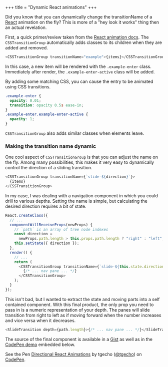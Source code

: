 +++
title = "Dynamic React animations"
+++

Did you know that you can dynamically change the transitionName of a [React](http://facebook.github.io/react/) animation on the fly? This is more of a "hey look it works" thing then an actual revelation.

<!-- more -->

First, a quick primer/review taken from the [React animation docs](https://facebook.github.io/react/docs/animation.html). The `CSSTransitionGroup` automatically adds classes to its children when they are added and removed.

```js
<CSSTransitionGroup transitionName="example">{items}</CSSTransitionGroup>
```

In this case, a new item will be rendered with the `.example-enter` class. Immediately after render, the `.example-enter-active` class will be added.

By adding some matching CSS, you can cause the entry to be animated using CSS transitions.

```css
.example-enter {
  opacity: 0.01;
  transition: opacity 0.5s ease-in;
}
.example-enter.example-enter-active {
  opacity: 1;
}
```

`CSSTransitionGroup` also adds similar classes when elements leave.

### Making the transition name dynamic

One cool aspect of `CSSTransitionGroup` is that you can adjust the name on the fly. Among many possibilities, this makes it very easy to dynamically control the direction of a sliding transition.

```js
<CSSTransitionGroup transitionName={`slide-${direction}`}>
  {items}
</CSSTransitionGroup>
```

In my case, I was dealing with a navigation component in which you could drill to various depths. Setting the name is simple, but calculating the desired direction requires a bit of state.

```js
React.createClass({
  // ...
  componentWillReceiveProps(newProps) {
    // `path` is an array of tree node indexes
    const direction =
      newProps.path.length > this.props.path.length ? "right" : "left";
    this.setState({ direction });
  },
  render() {
    // ...
    return (
      <CSSTransitionGroup transitionName={`slide-${this.state.direction}`}>
        {/* ... nav pane ... */}
      </CSSTransitionGroup>
    );
  }
});
```

This isn't bad, but I wanted to extract the state and moving parts into a self contained component. With this final product, the only prop you need to pass in is a numeric representation of your depth. The panes will slide transition from right to left as if moving forward when the number increases and vice versa when it decreases.

```js
<SlideTransition depth={path.length}>{/* ... nav pane ... */}</SlideTransition>
```

The source of the final component is available in a [Gist](https://gist.github.com/tgecho/4332a21f4d2df4ce3725) as well as in the [CodePen demo](http://codepen.io/tgecho/pen/waeLNb) embedded below.

<p data-height="300" data-theme-id="16276" data-slug-hash="waeLNb" data-default-tab="result" data-user="tgecho" class='codepen'>See the Pen <a href='http://codepen.io/tgecho/pen/waeLNb/'>Directional React Animations</a> by tgecho (<a href='http://codepen.io/tgecho'>@tgecho</a>) on <a href='http://codepen.io'>CodePen</a>.</p>
<script async src="//assets.codepen.io/assets/embed/ei.js"></script>
